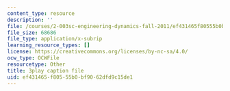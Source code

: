 ```yaml
---
content_type: resource
description: ''
file: /courses/2-003sc-engineering-dynamics-fall-2011/ef431465f80555b0bf9062dfd9c15de1_Fo-Y6kEMURk.vtt
file_size: 68686
file_type: application/x-subrip
learning_resource_types: []
license: https://creativecommons.org/licenses/by-nc-sa/4.0/
ocw_type: OCWFile
resourcetype: Other
title: 3play caption file
uid: ef431465-f805-55b0-bf90-62dfd9c15de1
---
```


